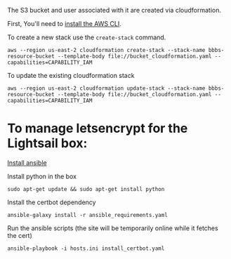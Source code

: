 The S3 bucket and user associated with it are created via cloudformation.

First, You'll need to [install the AWS CLI](https://docs.aws.amazon.com/cli/latest/userguide/cli-chap-install.html).

To create a new stack use the `create-stack` command.

```shell
aws --region us-east-2 cloudformation create-stack --stack-name bbbs-resource-bucket --template-body file://bucket_cloudformation.yaml --capabilities=CAPABILITY_IAM
```

To update the existing cloudformation stack
```
aws --region us-east-2 cloudformation update-stack --stack-name bbbs-resource-bucket --template-body file://bucket_cloudformation.yaml --capabilities=CAPABILITY_IAM
```

# To manage letsencrypt for the Lightsail box:


[Install ansible](https://docs.ansible.com/ansible/latest/installation_guide/intro_installation.html)

Install python in the box
```
sudo apt-get update && sudo apt-get install python
```

Install the certbot dependency

```
ansible-galaxy install -r ansible_requirements.yaml
```

Run the ansible scripts (the site will be temporarily online while it fetches the cert)

```
ansible-playbook -i hosts.ini install_certbot.yaml
```
